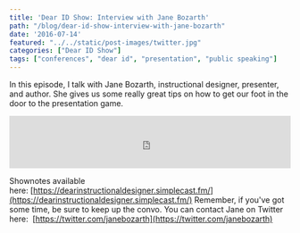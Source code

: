 ```yaml
---
title: 'Dear ID Show: Interview with Jane Bozarth'
path: "/blog/dear-id-show-interview-with-jane-bozarth"
date: '2016-07-14'
featured: "../../static/post-images/twitter.jpg"
categories: ["Dear ID Show"]
tags: ["conferences", "dear id", "presentation", "public speaking"]
---
```


In this episode, I talk with Jane Bozarth, instructional designer, presenter, and author. She gives us some really great tips on how to get our foot in the door to the presentation game.

<iframe src="https://simplecast.com/e/38376?style=medium-light" width="100%" height="94px" frameborder="0" scrolling="no" seamless=""></iframe>

Shownotes available here: [https://dearinstructionaldesigner.simplecast.fm/](https://dearinstructionaldesigner.simplecast.fm/) Remember, if you've got some time, be sure to keep up the convo. You can contact Jane on Twitter here:  [https://twitter.com/janebozarth](https://twitter.com/janebozarth)
